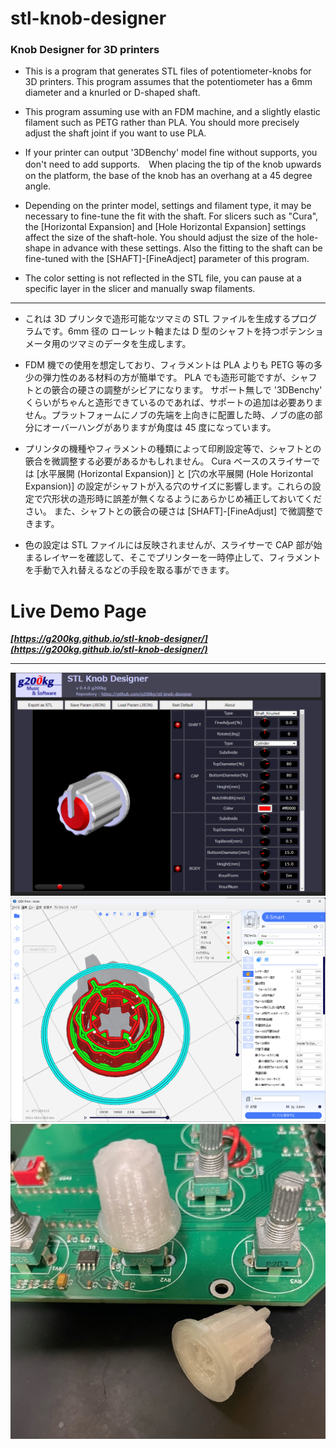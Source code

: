 # stl-knob-designer

### Knob Designer for 3D printers

* This is a program that generates STL files of potentiometer-knobs for 3D printers. This program assumes that the potentiometer has a 6mm diameter and a knurled or D-shaped shaft.

* This program assuming use with an FDM machine, and a slightly elastic filament such as PETG rather than PLA. You should more precisely adjust the shaft joint if you want to use PLA.

* If your printer can output '3DBenchy' model fine without supports, you don't need to add supports.　When placing the tip of the knob upwards on the platform, the base of the knob has an overhang at a 45 degree angle.

* Depending on the printer model, settings and filament type, it may be necessary to fine-tune the fit with the shaft. For slicers such as "Cura", the [Horizontal Expansion] and [Hole Horizontal Expansion] settings affect the size of the shaft-hole. You should adjust the size of the hole-shape in advance with these settings. Also the fitting to the shaft can be fine-tuned with the [SHAFT]-[FineAdject] parameter of this program.

* The color setting is not reflected in the STL file, you can pause at a specific layer in the slicer and manually swap filaments.

----

* これは 3D プリンタで造形可能なツマミの STL ファイルを生成するプログラムです。6mm 径の ローレット軸または D 型のシャフトを持つポテンショメータ用のツマミのデータを生成します。

* FDM 機での使用を想定しており、フィラメントは PLA よりも PETG 等の多少の弾力性のある材料の方が簡単です。 PLA でも造形可能ですが、シャフトとの篏合の硬さの調整がシビアになります。
サポート無しで '3DBenchy' くらいがちゃんと造形できているのであれば、サポートの追加は必要ありません。プラットフォームにノブの先端を上向きに配置した時、ノブの底の部分にオーバーハングがありますが角度は 45 度になっています。

* プリンタの機種やフィラメントの種類によって印刷設定等で、シャフトとの篏合を微調整する必要があるかもしれません。 Cura ベースのスライサーでは [水平展開 (Horizontal Expansion)] と [穴の水平展開 (Hole Horizontal Expansion)] の設定がシャフトが入る穴のサイズに影響します。これらの設定で穴形状の造形時に誤差が無くなるようにあらかじめ補正しておいてください。 また、シャフトとの篏合の硬さは [SHAFT]-[FineAdjust] で微調整できます。

* 色の設定は STL ファイルには反映されませんが、スライサーで CAP 部が始まるレイヤーを確認して、そこでプリンターを一時停止して、フィラメントを手動で入れ替えるなどの手段を取る事ができます。

# Live Demo Page
***[https://g200kg.github.io/stl-knob-designer/](https://g200kg.github.io/stl-knob-designer/)***

----
![images/20230601_stlknob1.png](images/20230610_stlknob1.png)
![images/20230601_stlknob2.png](images/20230601_stlknob2.png)
![images/20230601_stlknob3.jpeg](images/20230601_stlknob3.jpeg)

